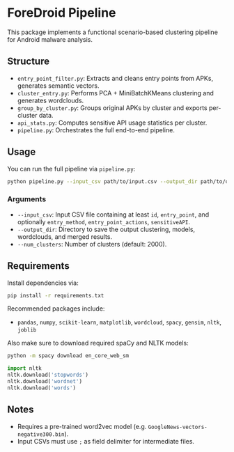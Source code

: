 
# ForeDroid Pipeline

This package implements a functional scenario-based clustering pipeline for Android malware analysis.

## Structure

- `entry_point_filter.py`: Extracts and cleans entry points from APKs, generates semantic vectors.
- `cluster_entry.py`: Performs PCA + MiniBatchKMeans clustering and generates wordclouds.
- `group_by_cluster.py`: Groups original APKs by cluster and exports per-cluster data.
- `api_stats.py`: Computes sensitive API usage statistics per cluster.
- `pipeline.py`: Orchestrates the full end-to-end pipeline.

## Usage

You can run the full pipeline via `pipeline.py`:

```bash
python pipeline.py --input_csv path/to/input.csv --output_dir path/to/output --num_clusters 2000
```

### Arguments

- `--input_csv`: Input CSV file containing at least `id`, `entry_point`, and optionally `entry_method`, `entry_point_actions`, `sensitiveAPI`.
- `--output_dir`: Directory to save the output clustering, models, wordclouds, and merged results.
- `--num_clusters`: Number of clusters (default: 2000).

## Requirements

Install dependencies via:

```bash
pip install -r requirements.txt
```

Recommended packages include:
- `pandas`, `numpy`, `scikit-learn`, `matplotlib`, `wordcloud`, `spacy`, `gensim`, `nltk`, `joblib`

Also make sure to download required spaCy and NLTK models:

```bash
python -m spacy download en_core_web_sm
```

```python
import nltk
nltk.download('stopwords')
nltk.download('wordnet')
nltk.download('words')
```

## Notes

- Requires a pre-trained word2vec model (e.g. `GoogleNews-vectors-negative300.bin`).
- Input CSVs must use `;` as field delimiter for intermediate files.
